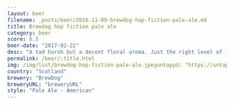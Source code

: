 ```yaml
---
layout: beer
filename: _posts/beer/2016-11-09-brewdog-hop-fiction-pale-ale.md
title: Brewdog hop fiction pale ale
category: beer
score: 8.5
beer-date: "2017-02-22"
desc: "A tad harsh but a decent floral aroma. Just the right level of flavour for a pale ale to be interesting and easily sessionable. Sadly I only have the 1"
permalink: /beer/:title.html
img: /img/list/brewdog-hop-fiction-pale-ale.jpeguntappd: "https://untappd.com/b/brewdog-hop-fiction-pale-ale/1137199"
country: "Scotland"
brewery: "BrewDog"
breweryURL: "breweryURL"
style: "Pale Ale - American"
---
```

